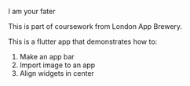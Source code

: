 I am your fater

This is part of coursework from London App Brewery.

This is a flutter app that demonstrates how to:
1. Make an app bar 
2. Import image to an app
3. Align widgets in center


